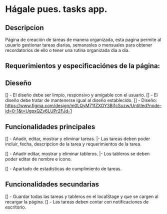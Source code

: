 
# Hágale pues. tasks app.
## Descripcion 
Página de creación de tareas de manera organizada, esta pagina permite al usuario gestionar tareas diarias, semanasles o mensuales para obtener recordatorios de ello o tener una rutina organizada dia a dia.

## Requerimientos y especificaciónes de la página:

## Dieseño
[] - El diseño debe ser limpio, responsivo y amigable con el usuario.
[] - El diseño debe tratar de mantenerse igual al diseño establecido.
[] - Diseño: https://www.figma.com/design/m0LQyM71fZXOY3Bj1cSuzw/Untitled?node-id=0-1&t=UgpxQZv6LUPr2FJd-1

## Funcionalidades principales
[] - Añadir, editar, mostrar y eliminar tareas.
|- Las tareas deben poder incluir, fecha, descripcion de la tarea y requerimientos de la tarea.

[] - Añadir editar, mostrar y eliminar tableros.
|- Los tableros se deben poder editar de nombre e icono.

[] - Apartado de estadisticas de cumplimiento de tareas.

## Funcionalidades secundarias
[] - Guardar todas las tareas y tableros en el localStage y que se cargen al recargar la página.
[] - Las tareas deben contar con notificaciones de escritorio.